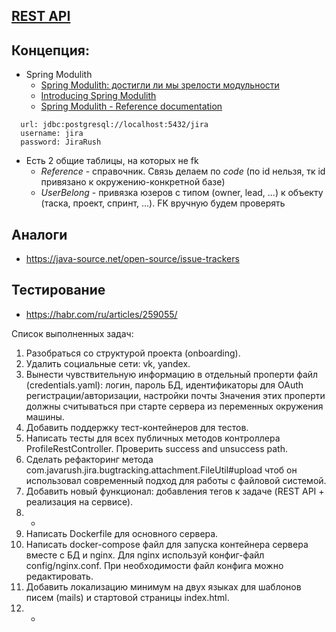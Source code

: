 ## [REST API](http://localhost:8080/doc)

## Концепция:

- Spring Modulith
    - [Spring Modulith: достигли ли мы зрелости модульности](https://habr.com/ru/post/701984/)
    - [Introducing Spring Modulith](https://spring.io/blog/2022/10/21/introducing-spring-modulith)
    - [Spring Modulith - Reference documentation](https://docs.spring.io/spring-modulith/docs/current-SNAPSHOT/reference/html/)

```
  url: jdbc:postgresql://localhost:5432/jira
  username: jira
  password: JiraRush
```

- Есть 2 общие таблицы, на которых не fk
    - _Reference_ - справочник. Связь делаем по _code_ (по id нельзя, тк id привязано к окружению-конкретной базе)
    - _UserBelong_ - привязка юзеров с типом (owner, lead, ...) к объекту (таска, проект, спринт, ...). FK вручную будем
      проверять

## Аналоги

- https://java-source.net/open-source/issue-trackers

## Тестирование

- https://habr.com/ru/articles/259055/

Список выполненных задач:
1. Разобраться со структурой проекта (onboarding).
2. Удалить социальные сети: vk, yandex.
3. Вынести чувствительную информацию в отдельный проперти файл (credentials.yaml): логин, пароль БД, 
идентификаторы для OAuth регистрации/авторизации, настройки почты
Значения этих проперти должны считываться при старте сервера из переменных окружения машины.
4. Добавить поддержку тест-контейнеров для тестов.
5. Написать тесты для всех публичных методов контроллера ProfileRestController. Проверить success and unsuccess path.
6. Сделать рефакторинг метода com.javarush.jira.bugtracking.attachment.FileUtil#upload 
чтоб он использовал современный подход для работы с файловой системой.
7. Добавить новый функционал: добавления тегов к задаче (REST API + реализация на сервисе).
8. -
9. Написать Dockerfile для основного сервера.
10. Написать docker-compose файл для запуска контейнера сервера вместе с БД и nginx. 
Для nginx используй конфиг-файл config/nginx.conf. При необходимости файл конфига можно редактировать.
11. Добавить локализацию минимум на двух языках для шаблонов писем (mails) и стартовой страницы index.html.
12. -